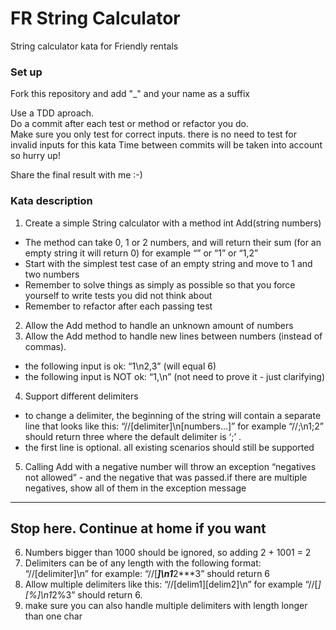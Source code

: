 # FR String Calculator #

String calculator kata for Friendly rentals

### Set up ###

Fork this repository and add "_" and your name as a suffix  
 
Use a TDD aproach.  
Do a commit after each test or method or refactor you do.   
Make sure you only test for correct inputs. there is no need to test for invalid inputs for this kata
Time between commits will be taken into account so hurry up!    
 
Share the final result with me 
:-)

### Kata description ###

1. Create a simple String calculator with a method int Add(string numbers)  
* The method can take 0, 1 or 2 numbers, and will return their sum (for an empty string it will return 0) for example “” or “1” or “1,2”  
* Start with the simplest test case of an empty string and move to 1 and two numbers  
* Remember to solve things as simply as possible so that you force yourself to write tests you did not think about  
* Remember to refactor after each passing test  
2. Allow the Add method to handle an unknown amount of numbers  
3. Allow the Add method to handle new lines between numbers (instead of commas).  
* the following input is ok:  “1\n2,3”  (will equal 6)  
* the following input is NOT ok:  “1,\n” (not need to prove it - just clarifying)  
4. Support different delimiters  
* to change a delimiter, the beginning of the string will contain a separate line that looks like this:   “//[delimiter]\n[numbers…]” for example “//;\n1;2” should return three where the default   delimiter is ‘;’ .  
* the first line is optional. all existing scenarios should still be supported  
5. Calling Add with a negative number will throw an exception “negatives not allowed” - and the negative that was passed.if there are multiple negatives, show all of them in the exception message  
---------------------------------  
Stop here. Continue at home if you want  
---------------------------------  
6. Numbers bigger than 1000 should be ignored, so adding 2 + 1001  = 2  
7. Delimiters can be of any length with the following format:  “//[delimiter]\n” for example: “//[***]\n1***2***3” should return 6  
8. Allow multiple delimiters like this:  “//[delim1][delim2]\n” for example “//[*][%]\n1*2%3” should return 6.  
9. make sure you can also handle multiple delimiters with length longer than one char  